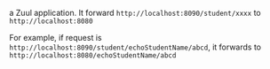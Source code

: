 a Zuul application. It forward ```http://localhost:8090/student/xxxx``` to ```http://localhost:8080```

For example, if request is ```http://localhost:8090/student/echoStudentName/abcd```, it forwards to ```http://localhost:8080/echoStudentName/abcd```
 
